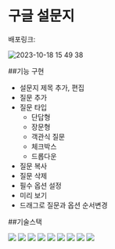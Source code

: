 # 구글 설문지


배포링크:


![2023-10-18 15 49 38](https://github.com/lhs9602/google-form-clone/assets/34961388/b6e4ac36-dc90-462e-a5db-de4f1757ab8d)


##기능 구현
- 설문지 제목 추가, 편집
- 질문 추가
- 질문 타입
    - 단답형
    - 장문형
    - 객관식 질문
    - 체크박스
    - 드롭다운
- 질문 복사 
- 질문 삭제 
- 필수 옵션 설정 
- 미리 보기
- 드래그로 질문과 옵션 순서변경

##기술스택


<img src="https://img.shields.io/badge/html5-E34F26?style=for-the-badge&logo=html5&logoColor=white"> <img src="https://img.shields.io/badge/css-1572B6?style=for-the-badge&logo=css3&logoColor=white"> <img src="https://img.shields.io/badge/javascript-F7DF1E?style=for-the-badge&logo=javascript&logoColor=black"> <img src="https://img.shields.io/badge/react-61DAFB?style=for-the-badge&logo=react&logoColor=black"> <img src="https://img.shields.io/badge/redux-764ABC?style=for-the-badge&logo=redux&logoColor=black"> <img src="https://img.shields.io/badge/styledcomponents-DB7093?style=for-the-badge&logo=styledcomponents&logoColor=black"> <img src="https://img.shields.io/badge/mui-007FFF?style=for-the-badge&logo=mui&logoColor=black"> <img src="https://img.shields.io/badge/typescript-3178C6?style=for-the-badge&logo=typescript&logoColor=black"> <img src="https://img.shields.io/badge/vite-646CFF?style=for-the-badge&logo=vite&logoColor=black"> 


